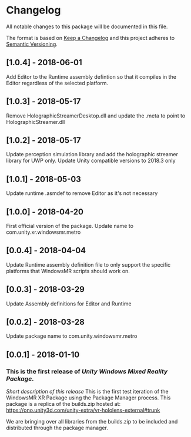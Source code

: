 # Changelog
All notable changes to this package will be documented in this file.

The format is based on [Keep a Changelog](http://keepachangelog.com/en/1.0.0/)
and this project adheres to [Semantic Versioning](http://semver.org/spec/v2.0.0.html).

## [1.0.4] - 2018-06-01

Add Editor to the Runtime assembly defintion so that it compiles in the Editor regardless of the selected platform.

## [1.0.3] - 2018-05-17

Remove HolographicStreamerDesktop.dll and update the .meta to point to HolographicStreamer.dll

## [1.0.2] - 2018-05-17

Update perception simulation library and add the holographic streamer library for UWP only.
Update Unity compatible versions to 2018.3 only

## [1.0.1] - 2018-05-03

Update runtime .asmdef to remove Editor as it's not necessary

## [1.0.0] - 2018-04-20

First official version of the package.
Update name to com.unity.xr.windowsmr.metro

## [0.0.4] - 2018-04-04

Update Runtime assembly definition file to only support the specific platforms that WindowsMR scripts should work on.

## [0.0.3] - 2018-03-29

Update Assembly definitions for Editor and Runtime

## [0.0.2] - 2018-03-28

Update package name to com.unity.windowsmr.metro

## [0.0.1] - 2018-01-10

### This is the first release of *Unity Windows Mixed Reality Package*.

*Short description of this release*
This is the first test iteration of the WindowsMR XR Package using the Package Manager process. This package is a replica of the builds.zip hosted at:
https://ono.unity3d.com/unity-extra/vr-hololens-external#trunk

We are bringing over all libraries from the builds.zip to be included and distributed through the package manager.